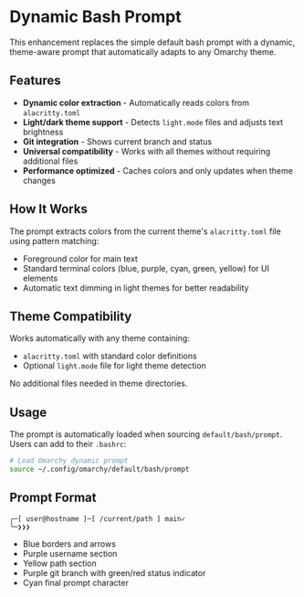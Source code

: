 # Dynamic Bash Prompt

This enhancement replaces the simple default bash prompt with a dynamic, theme-aware prompt that automatically adapts to any Omarchy theme.

## Features

- **Dynamic color extraction** - Automatically reads colors from `alacritty.toml` 
- **Light/dark theme support** - Detects `light.mode` files and adjusts text brightness
- **Git integration** - Shows current branch and status
- **Universal compatibility** - Works with all themes without requiring additional files
- **Performance optimized** - Caches colors and only updates when theme changes

## How It Works

The prompt extracts colors from the current theme's `alacritty.toml` file using pattern matching:
- Foreground color for main text
- Standard terminal colors (blue, purple, cyan, green, yellow) for UI elements
- Automatic text dimming in light themes for better readability

## Theme Compatibility

Works automatically with any theme containing:
- `alacritty.toml` with standard color definitions
- Optional `light.mode` file for light theme detection

No additional files needed in theme directories.

## Usage

The prompt is automatically loaded when sourcing `default/bash/prompt`. Users can add to their `.bashrc`:

```bash
# Load Omarchy dynamic prompt
source ~/.config/omarchy/default/bash/prompt
```

## Prompt Format

```
╭─[ user@hostname ]─[ /current/path ] main✓
╰─❯❯❯ 
```

- Blue borders and arrows
- Purple username section  
- Yellow path section
- Purple git branch with green/red status indicator
- Cyan final prompt character